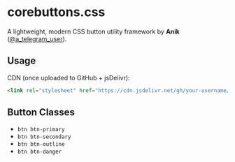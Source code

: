 # corebuttons.css

A lightweight, modern CSS button utility framework by **Anik** ([@a_telegram_user](https://t.me/a_telegram_user)).

## Usage

CDN (once uploaded to GitHub + jsDelivr):

```html
<link rel="stylesheet" href="https://cdn.jsdelivr.net/gh/your-username/corebuttons/corebuttons.css">
```

## Button Classes

- `btn btn-primary`
- `btn btn-secondary`
- `btn btn-outline`
- `btn btn-danger`
